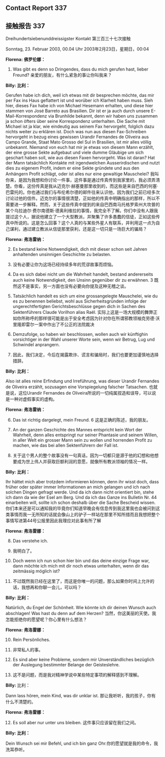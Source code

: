 ## Contact Report 337
## 接触报告 337

Dreihundertsiebenunddreissigster Kontakt
第三百三十七次接触

Sonntag, 23. Februar 2003, 00.04 Uhr
2003年2月23日，星期日，00:04

**Florena:**
**佛罗伦娜：**

1. Was gibt es denn so Dringendes, dass du mich gerufen hast, lieber Freund?
亲爱的朋友，有什么紧急的事让你叫我来？

**Billy:**
**比利：**

Gerufen habe ich dich, weil ich etwas mit dir besprechen möchte, das mir per Fax ins Haus geflattert ist und worüber ich Klarheit haben muss. Sieh hier, dieses Fax habe ich von Michael Hesemann erhalten, und diese hier stammen von José Barreto aus Brasilien. Dir ist er ja auch durch unsere E-Mail-Korrespondenz via Brunhilde bekannt, denn wir haben uns zusammen ja schon öfters über seine Korrespondenz unterhalten. Die Sache mit Michael ist ja klar, wie eindeutig aus seinem Fax hervorgeht, folglich dazu nichts weiter zu erklären ist. Doch was nun aus diesen Fax-Schreiben hervorgeht in bezug eines gewissen Urandir Fernandes de Oliveira aus Campo Grande, Staat Mato Grosso del Sul in Brasilien, ist mir alles völlig unbekannt. Niemand von euch hat mir je etwas von diesem Mann erzählt, der eine grosse Sekte aufgebaut und viele dumme Gläubige um sich geschart haben soll, wie aus diesen Faxen hervorgeht. Was ist daran? Hat der Mann tatsächlich Kontakte mit irgendwelchen Ausserirdischen und nutzt dies zu eigenem Profit, indem er eine Sekte gründete und aus den Anhängern Profit schlägt, oder ist alles nur eine gewaltige Mauschelei?
我叫你来，是因为我想和你讨论一件事，这件事是通过传真传到我家里的，我必须弄清楚。你看，这份传真是我从迈克尔·赫塞曼那里收到的，而这些是来自巴西的何塞·巴雷托的。你也通过我们与布伦希尔德的邮件往来认识他，因为我们之前已经多次讨论过他的信件。迈克尔的事情很清楚，正如他的传真中明确指出的那样，所以不需要进一步解释。然而，关于这些传真中提到的来自巴西南马托格罗索州大坎普的某个乌拉迪尔·费尔南德斯·德奥利维拉的事情，我完全不了解。你们中没有人跟我提过这个人，据说他建立了一个大型教派，并聚集了许多愚蠢的信徒，正如这些传真中所说的。这是怎么回事？这个人真的与某些外星人有联系，并利用这一点为自己谋利，通过建立教派从信徒那里获利，还是这一切只是一场巨大的骗局？

**Florena:**
**弗洛雷纳：**

2. Es bestand keine Notwendigkeit, dich mit dieser schon seit Jahren anhaltenden unsinnigen Geschichte zu belasten.
2. 没有必要让你为这场已经持续多年的荒谬故事而烦恼。

3. Da es sich dabei nicht um die Wahrheit handelt, bestand andererseits auch keine Notwendigkeit, den Unsinn gegenüber dir zu erwähnen.
3 既然这不是事实，另一方面也没有必要向你提及这种无稽之谈。

4. Tatsächlich handelt es sich um eine grossangelegte Mauschelei, wie du es zu benennen beliebst, wohl aus Sicherheitsgründen infolge der ungerechtfertigten Gerichtsbeschlüsse gegen dich in Sachen des Sektenführers Claude Vorilhon alias Raël.
实际上这是一场大规模的舞弊正如你所称呼的那样很可能是出于安全考虑因为针对你在所谓邪教领袖克劳德·沃里隆即雷尔一案中作出了不公正的法院裁决

5. Demzufolge, so haben wir beschlossen, wollen auch wir künftighin vorsichtiger in der Wahl unserer Worte sein, wenn wir Betrug, Lug und Schwindel anprangern.
5. 因此，我们决定，今后在揭露欺诈、谎言和骗局时，我们也要更加谨慎地选择措辞。

**Billy:**
**比利：**

Also ist alles reine Erfindung und Irreführung, was dieser Urandir Fernandes de Oliveira erzählt, sozusagen eine Vorspiegelung falscher Tatsachen.
也就是说，这位Urandir Fernandes de Oliveira所说的一切纯属捏造和误导，可以说是一种对虚假事实的虚构。

**Florena:**
**弗洛雷纳：**

6. Das ist richtig dargelegt, mein Freund.
6 这是正确的陈述，我的朋友。

7. An der ganzen Geschichte des Mannes entspricht kein Wort der Wahrheit, denn alles entspringt nur seiner Phantasie und seinem Willen, in aller Welt ein grosser Mann sein zu wollen und horrenden Profit zu machen, wie das bei allen Sektenführern der Fall ist.
7. 关于这个男人的整个故事没有一句真话，因为一切都只是源于他的幻想和他想要成为世上伟人并获取巨额利润的意愿，就像所有教派领袖的情况一样。

**Billy:**
**比利：**

Ihr hättet mich aber trotzdem informieren können, denn ihr wisst doch, dass früher oder später immer Informationen an mich gelangen und ich nach solchen Dingen gefragt werde. Und da ich dann nicht orientiert bin, stehe ich dann da wie der Esel am Berg. Und da ich das Ganze ins Bulletin Nr. 44 einarbeiten will, sollte ich schon deshalb über die Sache Bescheid wissen.
你们本来还是可以通知我的毕竟你们知道早晚会有信息传到我这里我也会被问到这类事情而我一无所知的话就会像山上的驴子一样站在那里不知所措而且我想把整个事情写进第44号公报里因此我理应对此事有所了解

**Florena:**
**弗洛雷娜：**

8. Das verstehe ich.
8. 我明白了。

9. Doch wenn ich nun schon hier bin und das deine einzige Frage war, dann möchte ich mich mit dir noch etwas unterhalten, wenn dir das zeitmässig möglich ist?
9. 不过既然我已经在这里了，而这是你唯一的问题，那么如果你时间上允许的话，我想再和你聊一会儿，可以吗？

**Billy:**
**比利：**

Natürlich, du Engel der Schönheit. Wie könnte ich dir deinen Wunsch auch abschlagen! Was hast du denn auf dem Herzen?
当然，你这美丽的天使。我怎能拒绝你的愿望呢？你心里有什么想法？

**Florena:**
**弗洛雷娜：**

10. Rein Persönliches.
10. 非常私人的事。

11. Es sind aber keine Probleme, sondern mir Unverständliches bezüglich der Auslegung bestimmter Belange der Geisteslehre.
11. 这不是问题，而是我对精神学说中某些特定事项的解释感到不理解。

**Billy:**
比利：

Dann lass hören, mein Kind, was dir unklar ist.
那让我听听，我的孩子，你有什么不清楚的。

**Florena:**
**弗洛雷娜：**

12. Es soll aber nur unter uns bleiben.
这件事只应该留在我们之间。

**Billy:**
**比利：**

Dein Wunsch sei mir Befehl, und ich bin ganz Ohr.你的愿望就是我的命令，我洗耳恭听。

